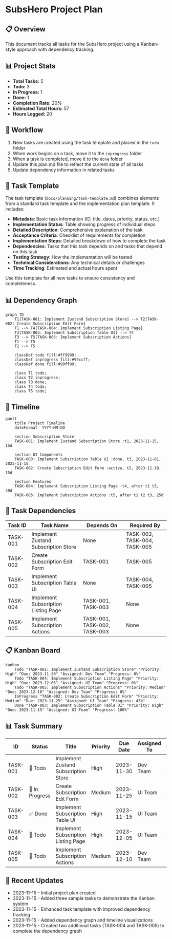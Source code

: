# SubsHero Project Plan

## 📋 Overview
This document tracks all tasks for the SubsHero project using a Kanban-style approach with dependency tracking.

## 📊 Project Stats
- **Total Tasks:** 5
- **Todo:** 3
- **In Progress:** 1
- **Done:** 1
- **Completion Rate:** 20%
- **Estimated Total Hours:** 57
- **Hours Logged:** 20

## 🔄 Workflow
1. New tasks are created using the task template and placed in the `todo` folder
2. When work begins on a task, move it to the `inprogress` folder
3. When a task is completed, move it to the `done` folder
4. Update this plan.md file to reflect the current state of all tasks
5. Update dependency information in related tasks

## 📝 Task Template
The task template (`docs/planning/task-template.md`) combines elements from a standard task template and the implementation plan template. It includes:

- **Metadata**: Basic task information (ID, title, dates, priority, status, etc.)
- **Implementation Status**: Table showing progress of individual steps
- **Detailed Description**: Comprehensive explanation of the task
- **Acceptance Criteria**: Checklist of requirements for completion
- **Implementation Steps**: Detailed breakdown of how to complete the task
- **Dependencies**: Tasks that this task depends on and tasks that depend on this task
- **Testing Strategy**: How the implementation will be tested
- **Technical Considerations**: Any technical details or challenges
- **Time Tracking**: Estimated and actual hours spent

Use this template for all new tasks to ensure consistency and completeness.

## 📊 Dependency Graph

```mermaid
graph TD
    T1[TASK-001: Implement Zustand Subscription Store] --> T2[TASK-002: Create Subscription Edit Form]
    T1 --> T4[TASK-004: Implement Subscription Listing Page]
    T3[TASK-003: Implement Subscription Table UI] --> T4
    T3 --> T5[TASK-005: Implement Subscription Actions]
    T1 --> T5
    T2 --> T5

    classDef todo fill:#ff9999;
    classDef inprogress fill:#99ccff;
    classDef done fill:#99ff99;

    class T1 todo;
    class T2 inprogress;
    class T3 done;
    class T4 todo;
    class T5 todo;
```

## 📅 Timeline

```mermaid
gantt
    title Project Timeline
    dateFormat  YYYY-MM-DD

    section Subscription Store
    TASK-001: Implement Zustand Subscription Store :t1, 2023-11-15, 15d

    section UI Components
    TASK-003: Implement Subscription Table UI :done, t3, 2023-11-01, 2023-11-15
    TASK-002: Create Subscription Edit Form :active, t2, 2023-11-10, 15d

    section Features
    TASK-004: Implement Subscription Listing Page :t4, after t1 t3, 20d
    TASK-005: Implement Subscription Actions :t5, after t1 t2 t3, 25d
```

## 🔄 Task Dependencies

| Task ID | Task Name | Depends On | Required By |
|---------|-----------|------------|------------|
| TASK-001 | Implement Zustand Subscription Store | None | TASK-002, TASK-004, TASK-005 |
| TASK-002 | Create Subscription Edit Form | TASK-001 | TASK-005 |
| TASK-003 | Implement Subscription Table UI | None | TASK-004, TASK-005 |
| TASK-004 | Implement Subscription Listing Page | TASK-001, TASK-003 | None |
| TASK-005 | Implement Subscription Actions | TASK-001, TASK-002, TASK-003 | None |

## 📋 Kanban Board

```mermaid
kanban
    Todo "TASK-001: Implement Zustand Subscription Store" "Priority: High" "Due: 2023-11-30" "Assigned: Dev Team" "Progress: 0%"
    Todo "TASK-004: Implement Subscription Listing Page" "Priority: High" "Due: 2023-12-05" "Assigned: UI Team" "Progress: 0%"
    Todo "TASK-005: Implement Subscription Actions" "Priority: Medium" "Due: 2023-12-10" "Assigned: Dev Team" "Progress: 0%"
    InProgress "TASK-002: Create Subscription Edit Form" "Priority: Medium" "Due: 2023-11-25" "Assigned: UI Team" "Progress: 43%"
    Done "TASK-003: Implement Subscription Table UI" "Priority: High" "Due: 2023-11-15" "Assigned: UI Team" "Progress: 100%"
```

## 📊 Task Summary

| ID | Status | Title | Priority | Due Date | Assigned To | Progress |
|----|--------|-------|----------|----------|-------------|----------|
| TASK-001 | 📌 Todo | Implement Zustand Subscription Store | High | 2023-11-30 | Dev Team | 0% |
| TASK-002 | 🔨 In Progress | Create Subscription Edit Form | Medium | 2023-11-25 | UI Team | 43% |
| TASK-003 | ✅ Done | Implement Subscription Table UI | High | 2023-11-15 | UI Team | 100% |
| TASK-004 | 📌 Todo | Implement Subscription Listing Page | High | 2023-12-05 | UI Team | 0% |
| TASK-005 | 📌 Todo | Implement Subscription Actions | Medium | 2023-12-10 | Dev Team | 0% |

## 📅 Recent Updates
- 2023-11-15 - Initial project plan created
- 2023-11-15 - Added three sample tasks to demonstrate the Kanban system
- 2023-11-15 - Enhanced task template with improved dependency tracking
- 2023-11-15 - Added dependency graph and timeline visualizations
- 2023-11-15 - Created two additional tasks (TASK-004 and TASK-005) to complete the dependency graph

